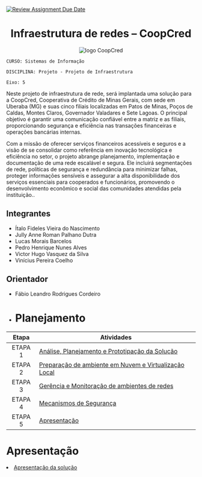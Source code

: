 [![Review Assignment Due Date](https://classroom.github.com/assets/deadline-readme-button-22041afd0340ce965d47ae6ef1cefeee28c7c493a6346c4f15d667ab976d596c.svg)](https://classroom.github.com/a/9lYuEWwT)

<h1 align="center">Infraestrutura de redes – CoopCred</h1> 

<p align="center">
  <img src="https://github.com/user-attachments/assets/7638a4c0-12cd-42ba-9084-693655287c95" alt="logo CoopCred" />
</p>


`CURSO: Sistemas de Informação`

`DISCIPLINA: Projeto - Projeto de Infraestrutura`

`Eixo: 5`

Neste projeto de infraestrutura de rede, será implantada uma solução para a CoopCred, Cooperativa de Crédito de Minas Gerais, com sede em Uberaba (MG) e suas cinco filiais localizadas em Patos de Minas, Poços de Caldas, Montes Claros, Governador Valadares e Sete Lagoas. O principal objetivo é garantir uma comunicação confiável entre a matriz e as filiais, proporcionando segurança e eficiência nas transações financeiras e operações bancárias internas.

Com a missão de oferecer serviços financeiros acessíveis e seguros e a visão de se consolidar como referência em inovação tecnológica e eficiência no setor, o projeto abrange planejamento, implementação e documentação de uma rede escalável e segura. Ele incluirá segmentações de rede, políticas de segurança e redundância para minimizar falhas, proteger informações sensíveis e assegurar a alta disponibilidade dos serviços essenciais para cooperados e funcionários, promovendo o desenvolvimento econômico e social das comunidades atendidas pela instituição..


## Integrantes

* Ítalo Fideles Vieira do Nascimento
* Jully Anne Roman Palhano Dutra
* Lucas Morais Barcelos
* Pedro Henrique Nunes Alves
* Victor Hugo Vasquez da Silva
* Vinícius Pereira Coelho

## Orientador

* Fábio Leandro Rodrigues Cordeiro

* # Planejamento

| Etapa         | Atividades |
|  :----:   | ----------- |
| ETAPA 1         |[Análise, Planejamento e Prototipação da Solução](docs/context.md) <br> |
| ETAPA 2         |[Preparação de ambiente em Nuvem e Virtualização Local](docs/Projeto_da_infraestrutura_de_rede___Cooperativa_Bacaria_CoopCred.pdf)  |
| ETAPA 3         |[Gerência e Monitoração de ambientes de redes](docs/Projeto_da_infraestrutura_de_rede___Cooperativa_Bacaria_CoopCred.pdf) |
| ETAPA 4         |[Mecanismos de Segurança](docs/Projeto_da_infraestrutura_de_rede___Cooperativa_Bacaria_CoopCred.pdf)|
| ETAPA 5         | [Apresentação](docs/apresentacao_coopcred.pptx) |


# Apresentação

<li><a href="docs/apresentacao_coopcred.pptx"> Apresentação da solução</a></li>




